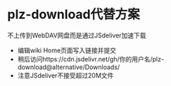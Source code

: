 # plz-download代替方案
不上传到WebDAV网盘而是通过JSdeliver加速下载
- 编辑wiki Home页面写入链接并提交
- 稍后访问https://cdn.jsdelivr.net/gh/你的用户名/plz-download@alternative/Downloads/
- 注意JSdeliver不接受超过20M文件